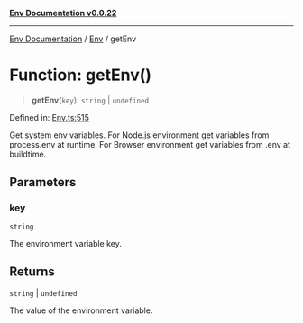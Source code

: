 [**Env Documentation v0.0.22**](../../README.md)

***

[Env Documentation](../../modules.md) / [Env](../README.md) / getEnv

# Function: getEnv()

> **getEnv**(`key`): `string` \| `undefined`

Defined in: [Env.ts:515](https://github.com/stonemjs/env/blob/03a15d504630d9dcaa3aa5276370578245d77a29/src/Env.ts#L515)

Get system env variables.
For Node.js environment get variables from process.env at runtime.
For Browser environment get variables from .env at buildtime.

## Parameters

### key

`string`

The environment variable key.

## Returns

`string` \| `undefined`

The value of the environment variable.
